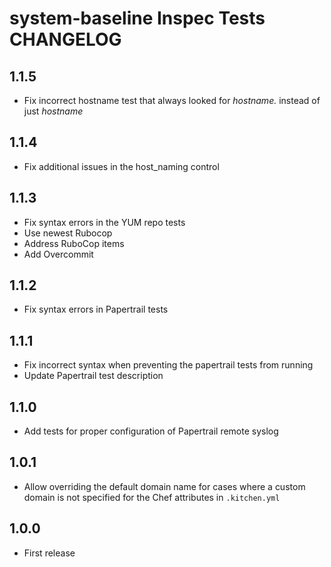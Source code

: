 # system-baseline Inspec Tests CHANGELOG

## 1.1.5
- Fix incorrect hostname test that always looked for _hostname._ instead of just _hostname_

## 1.1.4
- Fix additional issues in the host_naming control

## 1.1.3
- Fix syntax errors in the YUM repo tests
- Use newest Rubocop
- Address RuboCop items
- Add Overcommit

## 1.1.2
- Fix syntax errors in Papertrail tests

## 1.1.1
- Fix incorrect syntax when preventing the papertrail tests from running
- Update Papertrail test description

## 1.1.0
- Add tests for proper configuration of Papertrail remote syslog

## 1.0.1
- Allow overriding the default domain name for cases where a custom domain is not specified for the Chef attributes in
`.kitchen.yml`

## 1.0.0
- First release

